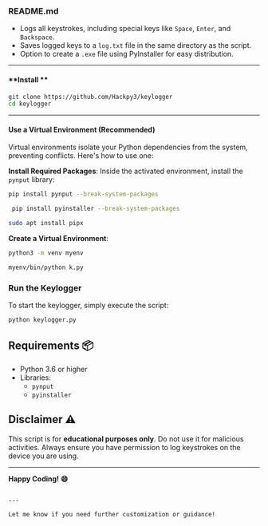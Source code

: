 ### **README.md**
- Logs all keystrokes, including special keys like `Space`, `Enter`, and `Backspace`.
- Saves logged keys to a `log.txt` file in the same directory as the script.
- Option to create a `.exe` file using PyInstaller for easy distribution.


---
####  **Install **

```bash
git clone https://github.com/Hackpy3/keylogger
cd keylogger
```
---

####  **Use a Virtual Environment (Recommended)**
Virtual environments isolate your Python dependencies from the system, preventing conflicts. Here's how to use one:



 **Install Required Packages**:
   Inside the activated environment, install the `pynput` library:
   ```bash
   pip install pynput --break-system-packages
   ```
```bash
 pip install pyinstaller --break-system-packages
```
```bash
sudo apt install pipx
```
 **Create a Virtual Environment**:
   ```bash
   python3 -m venv myenv
   ```

   ```bash
   myenv/bin/python k.py
   ```
###  Run the Keylogger
To start the keylogger, simply execute the script:
```bash
python keylogger.py
```

## Requirements 📦
- Python 3.6 or higher
- Libraries:
  - `pynput`
  - `pyinstaller`

## Disclaimer ⚠️
This script is for **educational purposes only**. Do not use it for malicious activities. Always ensure you have permission to log keystrokes on the device you are using.

---

**Happy Coding! 😄**
```

---

Let me know if you need further customization or guidance!
